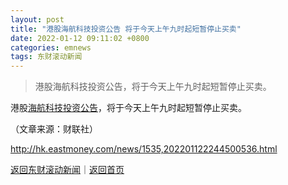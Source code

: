 ```yaml
---
layout: post
title: "港股海航科技投资公告 将于今天上午九时起短暂停止买卖"
date: 2022-01-12 09:11:02 +0800
categories: emnews
tags: 东财滚动新闻
---
```

> 港股海航科技投资公告，将于今天上午九时起短暂停止买卖。

<p>港股<span id="Info.116.02086"><a href="http://quote.eastmoney.com/unify/r/116.02086" class="keytip" data-code="116,02086">海航科技投资</a></span><span id="Info.3332"><a href="http://data.eastmoney.com/notices/" class="infokey">公告</a></span>，将于今天上午九时起短暂停止买卖。<br /></p><p class="em_media">（文章来源：财联社）</p>

<http://hk.eastmoney.com/news/1535,202201122244500536.html>

[返回东财滚动新闻](//finews.withounder.com/emnews/)｜[返回首页](//finews.withounder.com/)